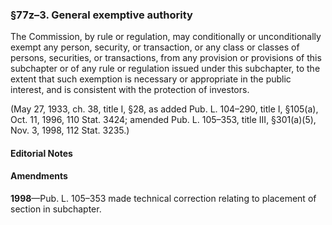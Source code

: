 ### §77z–3. General exemptive authority ###

The Commission, by rule or regulation, may conditionally or unconditionally exempt any person, security, or transaction, or any class or classes of persons, securities, or transactions, from any provision or provisions of this subchapter or of any rule or regulation issued under this subchapter, to the extent that such exemption is necessary or appropriate in the public interest, and is consistent with the protection of investors.

(May 27, 1933, ch. 38, title I, §28, as added Pub. L. 104–290, title I, §105(a), Oct. 11, 1996, 110 Stat. 3424; amended Pub. L. 105–353, title III, §301(a)(5), Nov. 3, 1998, 112 Stat. 3235.)

#### **Editorial Notes** ####

#### Amendments ####

**1998**—Pub. L. 105–353 made technical correction relating to placement of section in subchapter.
